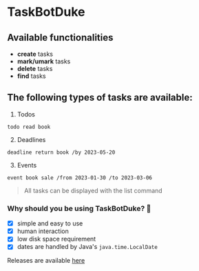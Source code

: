 
# TaskBotDuke

## Available functionalities
+ **create** tasks
+ **mark/umark** tasks
+ **delete** tasks
+ **find** tasks

## The following types of tasks are available:
1. Todos
```
todo read book
```
2. Deadlines
```
deadline return book /by 2023-05-20
```
3. Events
```
event book sale /from 2023-01-30 /to 2023-03-06
```
> All tasks can be displayed with the list command

### Why should you be using TaskBotDuke? :thinking:
- [x] simple and easy to use
- [x] human interaction
- [x] low disk space requirement
- [x] dates are handled by Java's ```java.time.LocalDate```

Releases are available [here](https://github.com/wz2k/ip/releases)
